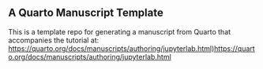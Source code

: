 ## A Quarto Manuscript Template

This is a template repo for generating a manuscript from Quarto that accompanies the tutorial at: <https://quarto.org/docs/manuscripts/authoring/jupyterlab.html)https://quarto.org/docs/manuscripts/authoring/jupyterlab.html>



